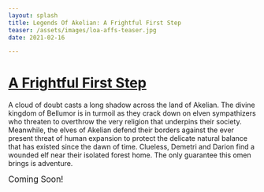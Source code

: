 ```yaml
---
layout: splash
title: Legends Of Akelian: A Frightful First Step
teaser: /assets/images/loa-affs-teaser.jpg
date: 2021-02-16

---
```


# [A Frightful First Step](affs_teaser.html)

A cloud of doubt casts a long shadow across the land of Akelian. The divine kingdom of Bellumor is in turmoil as they crack down on elven sympathizers who threaten to overthrow the very religion that underpins their society. Meanwhile, the elves of Akelian defend their borders against the ever present threat of human expansion to protect the delicate natural balance that has existed since the dawn of time. Clueless, Demetri and Darion find a wounded elf near their isolated forest home. The only guarantee this omen brings is adventure.

<big>Coming Soon!</big>
